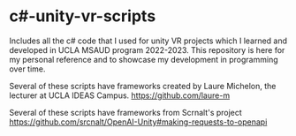 # c#-unity-vr-scripts
Includes all the c# code that I used for unity VR projects which I learned and developed in UCLA MSAUD program 2022-2023.
This repository is here for my personal reference and to showcase my development in programming over time.

Several of these scripts have frameworks created by Laure Michelon, the lecturer at UCLA IDEAS Campus.
https://github.com/laure-m

Several of these scripts have frameworks from Scrnalt's project
https://github.com/srcnalt/OpenAI-Unity#making-requests-to-openapi
